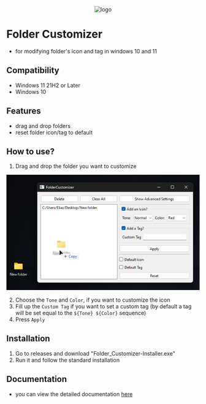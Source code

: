 <p align="center" width="100%">
<img src="./src/Icons/Program icon.ico" alt="logo" height="50" width="50"/>
</p>

# Folder Customizer

- for modifying folder's icon and tag in windows 10 and 11

## Compatibility

- Windows 11 21H2 or Later
- Windows 10

## Features

- drag and drop folders
- reset folder icon/tag to default

## How to use?

1. Drag and drop the folder you want to customize

<img src="./docs/drag-and-drop.png">

2. Choose the `Tone` and `Color`, if you want to customize the icon
3. Fill up the `Custom Tag` if you want to set a custom tag (by default a tag will be set equal to the `${Tone} ${Color}` sequence)
4. Press `Apply`

## Installation

1. Go to releases and download "Folder_Customizer-Installer.exe"
2. Run it and follow the standard installation

## Documentation

- you can view the detailed documentation <a href="./docs/docs.md">here</a>
